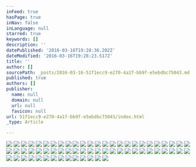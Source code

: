 ```yaml
---
inFeed: true
hasPage: true
inNav: false
inLanguage: null
starred: true
keywords: []
description: ''
datePublished: '2016-03-16T19:28:36.202Z'
dateModified: '2016-03-16T19:28:23.517Z'
title: ''
author: []
sourcePath: _posts/2016-03-16-51f1ecc9-e270-4a1f-bb9f-e5ebdbc75043.md
published: true
authors: []
publisher:
  name: null
  domain: null
  url: null
  favicon: null
url: 51f1ecc9-e270-4a1f-bb9f-e5ebdbc75043/index.html
_type: Article

---
```

![](https://the-grid-user-content.s3-us-west-2.amazonaws.com/21629627-e87b-4d90-9133-b4112edbc775.jpg)
![](https://the-grid-user-content.s3-us-west-2.amazonaws.com/6c09d8eb-7867-495a-8c32-6c89da94a678.jpg)
![](https://the-grid-user-content.s3-us-west-2.amazonaws.com/e2204c33-fa9a-4da5-9528-9ac391cdaeb3.jpg)
![](https://the-grid-user-content.s3-us-west-2.amazonaws.com/6350f690-44f0-4e0f-8eb5-8de0fc15f163.jpg)
![](https://the-grid-user-content.s3-us-west-2.amazonaws.com/009390c2-ba2a-40d6-aa8f-350347ff026a.jpg)
![](https://the-grid-user-content.s3-us-west-2.amazonaws.com/eda68626-3e45-4642-81ff-7b653be43c13.jpg)
![](https://the-grid-user-content.s3-us-west-2.amazonaws.com/8781389b-3c66-4903-88a5-cd34953e4771.jpg)
![](https://the-grid-user-content.s3-us-west-2.amazonaws.com/2f0d056d-5eff-4ea5-8b53-0f31522788c9.jpg)
![](https://the-grid-user-content.s3-us-west-2.amazonaws.com/b43386d9-a842-404a-b364-863ed0f3099f.jpg)
![](https://the-grid-user-content.s3-us-west-2.amazonaws.com/d014445a-18a4-4f5a-9cf1-9ed8511e758a.jpg)
![](https://the-grid-user-content.s3-us-west-2.amazonaws.com/ecdba878-4ce3-421a-86f3-d01edfff4138.jpg)
![](https://the-grid-user-content.s3-us-west-2.amazonaws.com/b60b3062-d4da-4a70-add4-ee23cae0465a.jpg)
![](https://the-grid-user-content.s3-us-west-2.amazonaws.com/ec6cd47e-31c6-49b3-b149-3acec91b2702.jpg)
![](https://the-grid-user-content.s3-us-west-2.amazonaws.com/14e588d2-4618-4ddf-983c-4428e9f8da0b.jpg)
![](https://the-grid-user-content.s3-us-west-2.amazonaws.com/fcb08347-d6f6-4172-b301-5b5eeab3b229.jpg)
![](https://the-grid-user-content.s3-us-west-2.amazonaws.com/d11c50a9-9690-4350-b7fc-482c2664cb2f.jpg)
![](https://the-grid-user-content.s3-us-west-2.amazonaws.com/4a925386-cb9b-41b4-bcdb-c8c3330b2602.jpg)
![](https://the-grid-user-content.s3-us-west-2.amazonaws.com/7d39af75-1062-4e38-a0be-ada25763e71c.jpg)
![](https://the-grid-user-content.s3-us-west-2.amazonaws.com/c1bfbdd0-9eb8-4ff5-80a4-3a24f9dbe8ab.jpg)
![](https://the-grid-user-content.s3-us-west-2.amazonaws.com/da04ef5e-cb39-40ee-898d-bf3652b58c73.jpg)
![](https://the-grid-user-content.s3-us-west-2.amazonaws.com/c7d442da-21fe-472f-b31a-151250ac0b43.jpg)
![](https://the-grid-user-content.s3-us-west-2.amazonaws.com/a7751842-e6a0-4f0d-8b4c-cc18291823c7.jpg)
![](https://the-grid-user-content.s3-us-west-2.amazonaws.com/19e6fafa-a20b-486e-9911-3255fd47ad13.jpg)
![](https://the-grid-user-content.s3-us-west-2.amazonaws.com/49ea0bf1-0af8-4ae9-9abc-58e824bd41a5.jpg)
![](https://the-grid-user-content.s3-us-west-2.amazonaws.com/92980af4-e76d-4ce5-9a8f-5d6be4f4b7f5.jpg)
![](https://the-grid-user-content.s3-us-west-2.amazonaws.com/08d30f6a-b98c-479a-bae7-4f609aed02b5.jpg)
![](https://the-grid-user-content.s3-us-west-2.amazonaws.com/21c2383b-b13c-4162-ba77-9edc358d99ea.jpg)
![](https://the-grid-user-content.s3-us-west-2.amazonaws.com/395356cc-53cc-40d0-ba5e-1b6b3b83a0b1.jpg)
![](https://the-grid-user-content.s3-us-west-2.amazonaws.com/2cf7f75b-7875-4ee2-8f82-513c4fe77c9a.jpg)
![](https://the-grid-user-content.s3-us-west-2.amazonaws.com/91e5ae89-de33-4662-aba3-c4b5c1dae61d.jpg)
![](https://the-grid-user-content.s3-us-west-2.amazonaws.com/f41f59fd-6f11-4d93-aace-9c021a9286cb.jpg)
![](https://the-grid-user-content.s3-us-west-2.amazonaws.com/684c5e03-a15c-4591-a376-f9581270a505.jpg)
![](https://the-grid-user-content.s3-us-west-2.amazonaws.com/c4824190-8b25-4dd1-9a9b-46034725808b.jpg)
![](https://the-grid-user-content.s3-us-west-2.amazonaws.com/f073b200-34d9-4c96-a57b-9612446991ba.jpg)
![](https://the-grid-user-content.s3-us-west-2.amazonaws.com/181cf423-29d8-48f0-afaa-384cfd2d120d.jpg)
![](https://the-grid-user-content.s3-us-west-2.amazonaws.com/eb2b3cd8-cc30-4459-9d99-7a5dbd594aa1.jpg)
![](https://the-grid-user-content.s3-us-west-2.amazonaws.com/2cf759be-8f83-4d77-b325-635a1c4d7a83.jpg)
![](https://the-grid-user-content.s3-us-west-2.amazonaws.com/7ac8ce68-de96-4d0d-a2e9-854a14dc4ec9.jpg)
![](https://the-grid-user-content.s3-us-west-2.amazonaws.com/e88a6f58-4259-4135-91b0-6491a1d28043.jpg)
![](https://the-grid-user-content.s3-us-west-2.amazonaws.com/2bd47efe-29ea-4259-9597-ed2a7b21c84f.jpg)
![](https://the-grid-user-content.s3-us-west-2.amazonaws.com/52922e7c-3212-4391-9709-70c2e04475be.jpg)
![](https://the-grid-user-content.s3-us-west-2.amazonaws.com/99c9ca22-198f-4066-9388-e805b8b29f0e.jpg)
![](https://the-grid-user-content.s3-us-west-2.amazonaws.com/2ac3b633-3562-4606-80fb-ec1e2979e551.jpg)
![](https://the-grid-user-content.s3-us-west-2.amazonaws.com/799f543d-82fe-4464-90ec-ad373c74e0f5.jpg)
![](https://the-grid-user-content.s3-us-west-2.amazonaws.com/796ff50b-efdf-4fb9-86cc-4726939f117e.jpg)
![](https://the-grid-user-content.s3-us-west-2.amazonaws.com/05e2758c-351f-47a9-93a7-f50dbc90831a.jpg)
![](https://the-grid-user-content.s3-us-west-2.amazonaws.com/cad8258a-7f9a-4ca7-9056-748aae868cc2.jpg)
![](https://the-grid-user-content.s3-us-west-2.amazonaws.com/1ca207f7-5165-4377-b25d-313fb97cbcbc.jpg)
![](https://the-grid-user-content.s3-us-west-2.amazonaws.com/941f294e-640f-4701-9e00-fac7f6be2f51.jpg)
![](https://the-grid-user-content.s3-us-west-2.amazonaws.com/4ab9aa38-0c18-424a-b640-a81939c75dec.jpg)
![](https://the-grid-user-content.s3-us-west-2.amazonaws.com/85173e88-978e-4a7c-a314-978a9dcd25fe.jpg)
![](https://the-grid-user-content.s3-us-west-2.amazonaws.com/ddb93ff2-ffd1-4050-936f-1407c08a36f9.jpg)
![](https://the-grid-user-content.s3-us-west-2.amazonaws.com/fec01b55-e1bf-47d2-9109-55b214e00a11.jpg)
![](https://the-grid-user-content.s3-us-west-2.amazonaws.com/ae1c8a61-3243-4a76-8eb5-84b4c8df8b3a.jpg)
![](https://the-grid-user-content.s3-us-west-2.amazonaws.com/118b4b2d-24b7-4555-8ebe-dff6290cfb78.jpg)
![](https://the-grid-user-content.s3-us-west-2.amazonaws.com/0b0c1227-7978-4921-bb62-9d0d4318ea3e.jpg)
![](https://the-grid-user-content.s3-us-west-2.amazonaws.com/daa86cea-4fca-4342-90a7-720bc7bee31d.jpg)
![](https://the-grid-user-content.s3-us-west-2.amazonaws.com/1924c9fd-c8a2-4678-b36e-5e51afe70116.jpg)
![](https://the-grid-user-content.s3-us-west-2.amazonaws.com/9f797597-ed98-4fc5-8603-b547cb57b1fd.jpg)
![](https://the-grid-user-content.s3-us-west-2.amazonaws.com/2e234a05-07cf-4ff8-8a59-10c0471db02f.jpg)
![](https://the-grid-user-content.s3-us-west-2.amazonaws.com/7258063b-2b1c-452d-b120-185d5a034b6c.jpg)
![](https://the-grid-user-content.s3-us-west-2.amazonaws.com/2544b44d-ada6-442f-a0e6-89432b3b9a7e.jpg)
![](https://the-grid-user-content.s3-us-west-2.amazonaws.com/e9216753-9365-4866-90be-529225608efd.jpg)
![](https://the-grid-user-content.s3-us-west-2.amazonaws.com/9d6a32e3-f3bc-4d15-99dc-578814b243ab.jpg)